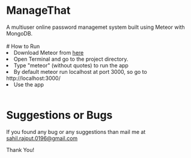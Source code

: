 <h1>ManageThat</h1>
A multiuser online password managemet system built using Meteor with MongoDB.
  <br><br>
# How to Run
<li> Download Meteor from <a href="https://www.meteor.com/install">here</a></li>
<li> Open Terminal and go to the project directory.</li>
<li> Type "meteor" (without quotes) to run the app</li>
<li> By default meteor run localhost at port 3000, so go to http://localhost:3000/ </li>
<li> Use the app</li>
<br>
<h1>Suggestions or Bugs</h1>
If you found any bug or any suggestions than mail me at <a class="tooltipped" data-position="bottom" data-delay="10" data-tooltip="Email Me" href="mailto:sahil.rajput.0196@gmail.com" target="_blank">sahil.rajput.0196@gmail.com</a>

Thank You!
